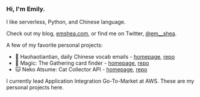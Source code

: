 ### Hi, I'm Emily. 

I like serverless, Python, and Chinese language.

Check out my blog, [emshea.com](https://emshea.com/), or find me on Twitter, [@em__shea](https://twitter.com/em__shea). 

A few of my favorite personal projects:
- 🐼 Haohaotiantian, daily Chinese vocab emails - [homepage](https://haohaotiantian.com/), [repo](https://github.com/em-shea/vocab)
- 🧙 Magic: The Gathering card finder - [homepage](https://mtg.emshea.com/), [repo](https://github.com/em-shea/mtg-cards)
- 🐱 Neko Atsume: Cat Collector API - [homepage](https://neko-atsume.emshea.com/), [repo](https://github.com/em-shea/neko-atsume)

I currently lead Application Integration Go-To-Market at AWS. These are my personal projects here.
